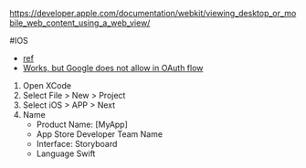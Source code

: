 

https://developer.apple.com/documentation/webkit/viewing_desktop_or_mobile_web_content_using_a_web_view/



#IOS

- [ref](https://www.youtube.com/watch?v=JafGypqFvs4&t=403s)
- [Works, but Google does not allow in OAuth flow](https://stackoverflow.com/a/47828555)

1. Open XCode
2. Select File > New > Project
3. Select iOS > APP > Next
4. Name
   - Product Name: [MyApp]
   - App Store Developer Team Name
   - Interface: Storyboard
   - Language Swift
